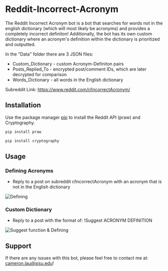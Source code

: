 # Reddit-Incorrect-Acronym

The Reddit Incorrect Acronym bot is a bot that searches for words not in the english dictionary (which will most likely be acronyms) and provides a completely incorrect definiton! Additionally, the bot has its own custom dictionary where an acronym's definition within the dictionary is prioritized and outputted.

In the "Data" folder there are 3 JSON files:
- Custom_Dictionary - custom Acronym-Definiton pairs
- Posts_Replied_To - encrypted post/comment IDs, which are later decrypted for comparison
- Words_Dictionary - all words in the English dictionary

Subreddit Link: https://www.reddit.com/r/IncorrectAcronym/

## Installation

Use the package manager [pip](https://pip.pypa.io/en/stable/) to install the Reddit API (praw) and Cryptography.

```bash
pip install praw
```

```bash
pip install cryptography
```

## Usage

### Defining Acronyms
- Reply to a post on subreddit r/IncorrectAcronym with an acronym that is not in the English dictionary

![Defining](https://i.imgur.com/7wKiuKml.png)

### Custom Dictionary
- Reply to a post with the format of: !Suggest ACRONYM DEFINITION

![Suggest function & Defining](https://i.imgur.com/ZgUdEr4l.png)

## Support

If there are any issues with this bot, please feel free to contact me at: cameron.lau@sjsu.edu!

